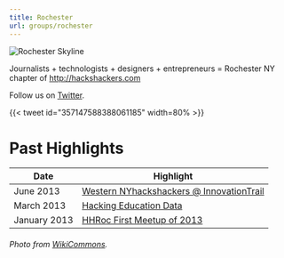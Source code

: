 ```yaml
---
title: Rochester
url: groups/rochester
---
```


![Rochester Skyline](https://upload.wikimedia.org/wikipedia/commons/d/d9/Rochester_NY_Skyline.jpg)

Journalists + technologists + designers + entrepreneurs =  Rochester NY chapter of http://hackshackers.com

Follow us on [Twitter](https://twitter.com/HacksHackersROC).

{{< tweet id="357147588388061185" width=80% >}}

# Past Highlights

| **Date**  | **Highlight** |  
|-----------|---------------|  
| June 2013 | [Western NYhackshackers @ InnovationTrail](https://twitter.com/HacksHackersROC/status/349597521900867584) |
| March 2013 | [Hacking Education Data](https://twitter.com/HacksHackersROC/status/310059214762569728) |   
| January 2013 | [HHRoc First Meetup of 2013](https://twitter.com/HacksHackersROC/status/287349919898017792) |

###### Photo from [WikiCommons](wikicommons.org).
